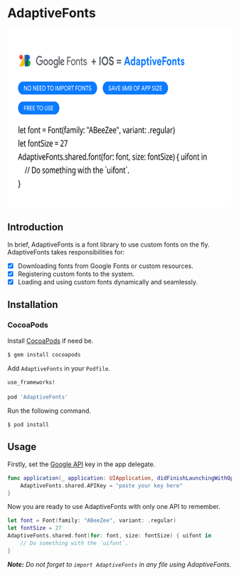 # AdaptiveFonts
<img src= "/font-schema.png" height = 400>


## Introduction

In brief, AdaptiveFonts is a font library to use custom fonts on the fly. AdaptiveFonts takes responsibilities for:
- [x] Downloading fonts from Google Fonts or custom resources.
- [x] Registering custom fonts to the system.
- [x] Loading and using custom fonts dynamically and seamlessly.

## Installation

### CocoaPods

Install [CocoaPods](https://cocoapods.org) if need be.

```bash
$ gem install cocoapods
```

Add `AdaptiveFonts` in your `Podfile`.

```ruby
use_frameworks!

pod 'AdaptiveFonts'
```

Run the following command.

```bash
$ pod install
```

## Usage

Firstly, set the [Google API](https://developers.google.com/fonts/docs/developer_api) key in the app delegate.

```swift
func application(_ application: UIApplication, didFinishLaunchingWithOptions launchOptions: [UIApplicationLaunchOptionsKey: Any]?) -> Bool {
    AdaptiveFonts.shared.APIKey = "paste your key here"
}
```

Now you are ready to use AdaptiveFonts with only one API to remember.

```swift
let font = Font(family: "ABeeZee", variant: .regular)
let fontSize = 27
AdaptiveFonts.shared.font(for: font, size: fontSize) { uifont in
    // Do something with the `uifont`.
}
```

_**Note:** Do not forget to `import AdaptiveFonts` in any file using AdaptiveFonts._

